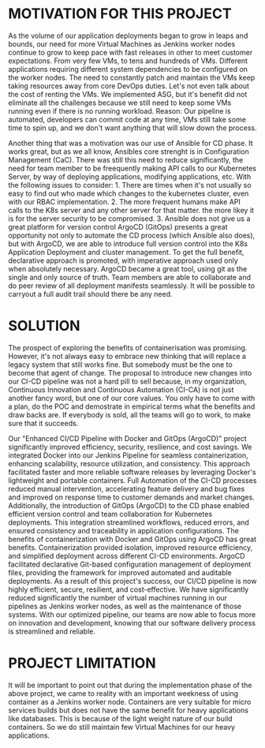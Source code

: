MOTIVATION FOR THIS PROJECT
===========================
As the volume of our application deployments began to grow in leaps and bounds, our need for more Virtual Machines as Jenkins worker nodes continue to grow to keep pace with fast releases in other to meet customer expectations. From very few VMs, to tens and hundreds of VMs. Different applications requiring different system dependencies to be configured on the worker nodes. The need to constantly patch and maintain the VMs keep taking resources away from core DevOps duties. Let's not even talk about the cost of renting the VMs. We implemented ASG, but it's benefit did not eliminate all the challenges because we still need to keep some VMs running even if there is no running workload. Reason: Our pipeline is automated, developers can commit code at any time, VMs still take some time to spin up, and we don't want anything that will slow down the process.

Another thing that was a motivation was our use of Ansible for CD phase. It works great, but as we all know, Ansibles core strenght is in Configuration Management (CaC). There was still this need to reduce significantly, the need for team member to be freequently making API calls to our Kubernetes Server, by way of deploying applications, modifying applications, etc. With the following issues to consider: 
        1. There are times when it's not usually so easy to find out who made which changes to the kubernetes cluster, even with our RBAC implementation.
		2. The more frequent humans make API calls to the K8s server and any other server for that matter. the more likey it is for the server security to be compromised.
        3. Ansible does not give us a great platform for version control
ArgoCD (GitOps) presents a great opportunity not only to automate the CD process (which Ansible also does), but with ArgoCD, we are able to introduce full version control into the K8s Application Deployment and cluster management. To get the full benefit, declarative approach is promoted, with imperative approach used only when absolutely necessary. ArgoCD became a great tool, using git as the single and only source of truth. Team members are able to collaborate and do peer review of all deployment manifests seamlessly. It will be possible to carryout a full audit trail should there be any need. 

SOLUTION
========
The prospect of exploring the benefits of containerisation was promising. However, it's not always easy to embrace new thinking that will replace a legacy system that still works fine. But somebody must be the one to become that agent of change. The proposal to introduce new changes into our CI-CD pipeline was not a hard pill to sell because, in my organization, Continuous Innovation and Continuous Automation (CI-CA) is not just another fancy word, but one of our core values. You only have to come with a plan, do the POC and demostrate in empirical terms what the benefits and draw backs are. If everybody is sold, all the teams will go to work, to make sure that it succeeds.

Our "Enhanced CI/CD Pipeline with Docker and GitOps (ArgoCD)" project significantly improved efficiency, security, resilience, and cost savings.
We integrated Docker into our Jenkins Pipeline for seamless containerization, enhancing scalability, resource utilization, and consistency. This approach facilitated faster and more reliable software releases by leveraging Docker's lightweight and portable containers.
Full Automation of the CI-CD processes reduced manual intervention, accelerating feature delivery and bug fixes and improved on response time to customer demands and market changes. 
Additionally, the introduction of GitOps (ArgoCD) to the CD phase enabled efficient version control and team collaboration for Kubernetes deployments. This integration streamlined workflows, reduced errors, and ensured consistency and traceability in application configurations.
The benefits of containerization with Docker and GitOps using ArgoCD has great benefits. Containerization provided isolation, improved resource efficiency, and simplified deployment across different CI-CD environments. ArgoCD facilitated declarative Git-based configuration management of deployment files, providing the framework for improved automated and auditable deployments.
As a result of this project's success, our CI/CD pipeline is now highly efficient, secure, resilient, and cost-effective. We have significantly reduced significantly the number of virtual machines running in our pipelines as Jenkins worker nodes, as well as the maintenance of those systems. 
With our optimized pipeline, our teams are now able to focus more on innovation and development, knowing that our software delivery process is streamlined and reliable.

PROJECT LIMITATION
===================
It will be important to point out that during the implementation phase of the above project, we came to reality with an important weekness of using container as a Jenkins worker node. Containers are very suitable for micro services builds but does not have the same benefit for heavy applications like databases. This is because of the light weight nature of our build containers. So we do still maintain few Virtual Machines for our heavy applications. 
